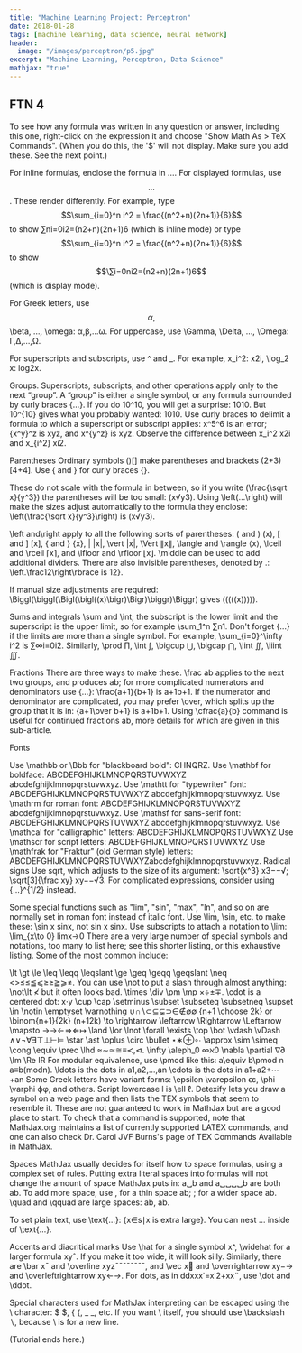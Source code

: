 ```yaml
---
title: "Machine Learning Project: Perceptron"
date: 2018-01-28
tags: [machine learning, data science, neural network]
header:
  image: "/images/perceptron/p5.jpg"
excerpt: "Machine Learning, Perceptron, Data Science"
mathjax: "true"
---
```


## FTN 4
To see how any formula was written in any question or answer, including this one, right-click on the expression it and choose "Show Math As > TeX Commands". (When you do this, the '$' will not display. Make sure you add these. See the next point.)

For inline formulas, enclose the formula in $...$. For displayed formulas, use $$...$$.
These render differently. For example, type
$$\sum_{i=0}^n i^2 = \frac{(n^2+n)(2n+1)}{6}$$
to show ∑ni=0i2=(n2+n)(2n+1)6 (which is inline mode) or type
$$\sum_{i=0}^n i^2 = \frac{(n^2+n)(2n+1)}{6}$$
to show
$$\∑i=0ni2=(n2+n)(2n+1)6$$
(which is display mode).

For Greek letters, use 
$$\alpha,$$ \beta, …, \omega: α,β,…ω. For uppercase, use \Gamma, \Delta, …, \Omega: Γ,Δ,…,Ω.

For superscripts and subscripts, use ^ and _. For example, x_i^2: x2i, \log_2 x: log2x.

Groups. Superscripts, subscripts, and other operations apply only to the next “group”. A “group” is either a single symbol, or any formula surrounded by curly braces {…}. If you do 10^10, you will get a surprise: 1010. But 10^{10} gives what you probably wanted: 1010. Use curly braces to delimit a formula to which a superscript or subscript applies: x^5^6 is an error; {x^y}^z is xyz, and x^{y^z} is xyz. Observe the difference between x_i^2 x2i and x_{i^2} xi2.

Parentheses Ordinary symbols ()[] make parentheses and brackets (2+3)[4+4]. Use \{ and \} for curly braces {}.

These do not scale with the formula in between, so if you write (\frac{\sqrt x}{y^3}) the parentheses will be too small: (x√y3). Using \left(…\right) will make the sizes adjust automatically to the formula they enclose: \left(\frac{\sqrt x}{y^3}\right) is (x√y3).

\left and\right apply to all the following sorts of parentheses: ( and ) (x), [ and ] [x], \{ and \} {x}, | |x|, \vert |x|, \Vert ∥x∥, \langle and \rangle ⟨x⟩,  \lceil and \rceil ⌈x⌉, and \lfloor and \rfloor ⌊x⌋. \middle can be used to add additional dividers. There are also invisible parentheses, denoted by .: \left.\frac12\right\rbrace is 12}.

If manual size adjustments are required: \Biggl(\biggl(\Bigl(\bigl((x)\bigr)\Bigr)\biggr)\Biggr) gives (((((x))))).

Sums and integrals \sum and \int; the subscript is the lower limit and the superscript is the upper limit, so for example \sum_1^n ∑n1. Don't forget {…} if the limits are more than a single symbol. For example, \sum_{i=0}^\infty i^2 is ∑∞i=0i2. Similarly, \prod ∏, \int ∫, \bigcup ⋃, \bigcap ⋂, \iint ∬, \iiint ∭.

Fractions There are three ways to make these. \frac ab applies to the next two groups, and produces ab; for more complicated numerators and denominators use {…}: \frac{a+1}{b+1} is a+1b+1. If the numerator and denominator are complicated, you may prefer \over, which splits up the group that it is in: {a+1\over b+1} is a+1b+1. Using \cfrac{a}{b} command is useful for continued fractions ab, more details for which are given in this sub-article.

Fonts

Use \mathbb or \Bbb for "blackboard bold": CHNQRZ.
Use \mathbf for boldface: ABCDEFGHIJKLMNOPQRSTUVWXYZ abcdefghijklmnopqrstuvwxyz.
Use \mathtt for "typewriter" font: ABCDEFGHIJKLMNOPQRSTUVWXYZ abcdefghijklmnopqrstuvwxyz.
Use \mathrm for roman font: ABCDEFGHIJKLMNOPQRSTUVWXYZ abcdefghijklmnopqrstuvwxyz.
Use \mathsf for sans-serif font: ABCDEFGHIJKLMNOPQRSTUVWXYZ abcdefghijklmnopqrstuvwxyz.
Use \mathcal for "calligraphic" letters: ABCDEFGHIJKLMNOPQRSTUVWXYZ
Use \mathscr for script letters: ABCDEFGHIJKLMNOPQRSTUVWXYZ
Use \mathfrak for "Fraktur" (old German style) letters: ABCDEFGHIJKLMNOPQRSTUVWXYZabcdefghijklmnopqrstuvwxyz.
Radical signs Use sqrt, which adjusts to the size of its argument: \sqrt{x^3} x3−−√; \sqrt[3]{\frac xy} xy−−√3. For complicated expressions, consider using {...}^{1/2} instead.

Some special functions such as "lim", "sin", "max", "ln", and so on are normally set in roman font instead of italic font. Use \lim, \sin, etc. to make these: \sin x sinx, not sin x sinx. Use subscripts to attach a notation to \lim: \lim_{x\to 0}
limx→0
There are a very large number of special symbols and notations, too many to list here; see this shorter listing, or this exhaustive listing. Some of the most common include:

\lt \gt \le \leq \leqq \leqslant \ge \geq \geqq \geqslant \neq <>≤≤≦⩽≥≥≧⩾≠. You can use \not to put a slash through almost anything: \not\lt ≮ but it often looks bad.
\times \div \pm \mp ×÷±∓. \cdot is a centered dot: x⋅y
\cup \cap \setminus \subset \subseteq \subsetneq \supset \in \notin \emptyset \varnothing ∪∩∖⊂⊆⊊⊃∈∉∅∅
{n+1 \choose 2k} or \binom{n+1}{2k} (n+12k)
\to \rightarrow \leftarrow \Rightarrow \Leftarrow \mapsto →→←⇒⇐↦
\land \lor \lnot \forall \exists \top \bot \vdash \vDash ∧∨¬∀∃⊤⊥⊢⊨
\star \ast \oplus \circ \bullet ⋆∗⊕∘∙
\approx \sim \simeq \cong \equiv \prec \lhd ≈∼≃≅≡≺,⊲.
\infty \aleph_0 ∞ℵ0 \nabla \partial ∇∂ \Im \Re IR
For modular equivalence, use \pmod like this: a\equiv b\pmod n a≡b(modn).
\ldots is the dots in a1,a2,…,an \cdots is the dots in a1+a2+⋯+an
Some Greek letters have variant forms: \epsilon \varepsilon ϵε, \phi \varphi ϕφ, and others. Script lowercase l is \ell ℓ.
Detexify lets you draw a symbol on a web page and then lists the TEX symbols that seem to resemble it. These are not guaranteed to work in MathJax but are a good place to start. To check that a command is supported, note that MathJax.org maintains a list of currently supported LATEX commands, and one can also check Dr. Carol JVF Burns's page of TEX Commands Available in MathJax.

Spaces MathJax usually decides for itself how to space formulas, using a complex set of rules. Putting extra literal spaces into formulas will not change the amount of space MathJax puts in: a␣b and a␣␣␣␣b are both ab. To add more space, use \, for a thin space ab; \; for a wider space ab.  \quad and \qquad are large spaces: ab, ab.

To set plain text, use \text{…}: {x∈s∣x is extra large}. You can nest $…$ inside of \text{…}.

Accents and diacritical marks Use \hat for a single symbol x^, \widehat for a larger formula xyˆ. If you make it too wide, it will look silly. Similarly, there are \bar x¯ and \overline xyz¯¯¯¯¯¯¯¯, and \vec x⃗  and \overrightarrow xy−→ and \overleftrightarrow xy←→. For dots, as in ddxxx˙=x˙2+xx¨, use \dot and \ddot.

Special characters used for MathJax interpreting can be escaped using the \ character: \$ $, \{ {, \_ _, etc. If you want \ itself, you should use \backslash ∖, because \\ is for a new line.

(Tutorial ends here.)
